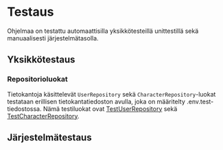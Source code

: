 # Testaus

Ohjelmaa on testattu automaattisilla yksikkötesteillä unittestillä sekä manuaalisesti järjestelmätasolla.

## Yksikkötestaus

### Repositorioluokat

Tietokantoja käsittelevät `UserRepository` sekä `CharacterRepository`-luokat testataan erillisen tietokantatiedoston avulla, joka on määritelty .env.test-tiedostossa. Nämä testiluokat ovat [TestUserRepository](https://github.com/Regularmute/ot-harjoitustyo/blob/main/src/tests/repositories/user_repository_test.py) sekä [TestCharacterRepository](https://github.com/Regularmute/ot-harjoitustyo/blob/main/src/tests/repositories/character_repository_test.py).

## Järjestelmätestaus

